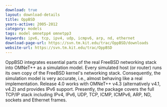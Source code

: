 ```yaml
---
download: true
layout: download-details
title: OppBSD
years-active: 2005-2012
category: models
tags: model omnetpp4 omnetpp3
keywords: ipv6, tcp, ipv4, udp, icmpv6, arp, nd, ethernet
download-page-url: https://svn.tm.kit.edu/trac/OppBSD/downloads
website-url: https://svn.tm.kit.edu/trac/OppBSD
---
```


OppBSD integrates essential parts of the real FreeBSD networking stack into
OMNeT++ as a simulation model. Every simulated host (or router) runs its own
copy of the FreeBSD kernel's networking stack. Consequently, the simulation
model is very accurate, i.e., almost behaving like a real implementation.
Release 4.0 works with OMNeT++ v4.3 (alternatively v4.1, v4.2) and provides IPv6
support. Presently, the package covers the full TCP/IP stack including IPv4,
IPv6, UDP, TCP, ICMP, ICMPv6, ARP, ND, sockets and Ethernet frames.
